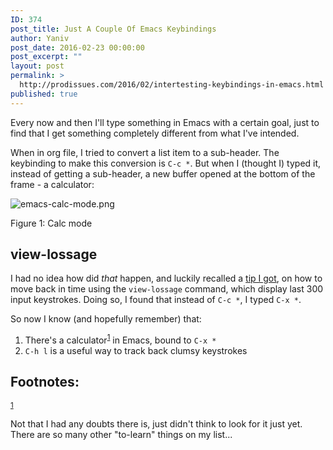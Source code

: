 ```yaml
---
ID: 374
post_title: Just A Couple Of Emacs Keybindings
author: Yaniv
post_date: 2016-02-23 00:00:00
post_excerpt: ""
layout: post
permalink: >
  http://prodissues.com/2016/02/intertesting-keybindings-in-emacs.html
published: true
---
```

Every now and then I'll type something in Emacs with a certain goal, just to find that I get something completely different from what I've intended.

When in org file, I tried to convert a list item to a sub-header. The keybinding to make this conversion is <code>C-c *</code>. But when I (thought I) typed it, instead of getting a sub-header, a new buffer opened at the bottom of the frame - a calculator:
<div id="outline-container-orgheadline1" class="outline-2">
<div id="text-orgheadline1" class="outline-text-2">
<div class="figure">

<img src="http://media.prodissues.com.s3.amazonaws.com/images/2016/02/emacs-calc-mode.png" alt="emacs-calc-mode.png" />

<span class="figure-number">Figure 1:</span> Calc mode

</div>
</div>
</div>
<div id="outline-container-orgheadline2" class="outline-2">
<h2 id="orgheadline2">view-lossage</h2>
<div id="text-orgheadline2" class="outline-text-2">

I had no idea how did <i>that</i> happen, and luckily recalled a <a href="https://www.reddit.com/r/emacs/comments/3w46xu/how_did_i_get_here_command/cxt6w6r">tip I got</a>, on how to move back in time using the <code>view-lossage</code> command, which display last 300 input keystrokes. Doing so, I found that instead of <code>C-c *</code>, I typed <code>C-x *</code>.

So now I know (and hopefully remember) that:
<ol class="org-ol">
	<li>There's a calculator<sup><a id="fnr.1" class="footref" href="#fn.1">1</a></sup> in Emacs, bound to <code>C-x *</code></li>
	<li><code>C-h l</code> is a useful way to track back clumsy keystrokes</li>
</ol>
</div>
</div>
<div id="footnotes">
<h2 class="footnotes">Footnotes:</h2>
<div id="text-footnotes">
<div class="footdef">

<sup><a id="fn.1" class="footnum" href="#fnr.1">1</a></sup>
<div class="footpara">
<p class="footpara">Not that I had any doubts there is, just didn't think to look for it just yet. There are so many other "to-learn" things on my list...</p>

</div>
</div>
</div>
</div>